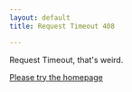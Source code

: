 ```yaml
---
layout: default
title: Request Timeout 408

---
```


Request Timeout, that's weird.

[Please try the homepage](https://thechels.uk/")

